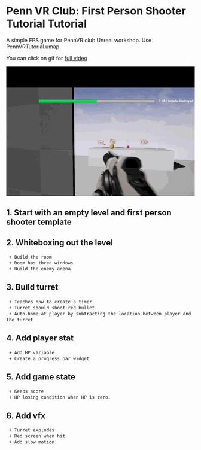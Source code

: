 # Penn VR Club: First Person Shooter Tutorial Tutorial
A simple FPS game for PennVR club Unreal workshop. Use PennVRTutorial.umap

You can click on gif for [full video](https://youtu.be/MthvLVkWQ1U)

[![screenshot](https://github.com/trungtle/PennVR_FPSTutorial/blob/master/Content/Screenshots/PennVR_FPS.gif)](https://youtu.be/MthvLVkWQ1U)


## 1. Start with an empty level and first person shooter template


## 2. Whiteboxing out the level 
     + Build the room 
     + Room has three windows
     + Build the enemy arena

## 3. Build turret
     + Teaches how to create a timer
     + Turret should shoot red bullet
     + Auto-home at player by subtracting the location between player and the turret

## 4. Add player stat
     + Add HP variable 
     + Create a progress bar widget

## 5. Add game state
     + Keeps score
     + HP losing condition when HP is zero. 

## 6. Add vfx
     + Turret explodes 
     + Red screen when hit 
     + Add slow motion 

